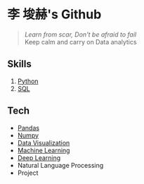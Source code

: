 # 李 埈赫's Github
> _Learn from scar, Don't be afraid to fail_  
> Keep calm and carry on
> Data analytics 


## Skills

1. [Python](https://github.com/unknown-jun/Python)
2. [SQL](https://github.com/unknown-jun/Oracle_SQL)

## Tech


- [Pandas](https://github.com/unknown-jun/Pandas)
- [Numpy](https://github.com/unknown-jun/Numpy)
- [Data Visualization](https://github.com/unknown-jun/Data-Visualization)
- [Machine Learning](https://github.com/unknown-jun/Machine_Learning)
- [Deep Learning](https://github.com/unknown-jun/Deep_learning)
- Natural Language Processing
- Project
